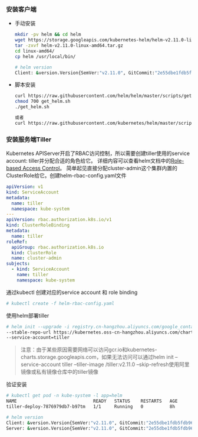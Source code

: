 ### 安装客户端

* 手动安装

  ~~~bash
  mkdir -pv helm && cd helm
  wget https://storage.googleapis.com/kubernetes-helm/helm-v2.11.0-linux-amd64.tar.gz
  tar -zxvf helm-v2.11.0-linux-amd64.tar.gz
  cd linux-amd64/
  cp helm /usr/local/bin/
  
  # helm version
  Client: &version.Version{SemVer:"v2.11.0", GitCommit:"2e55dbe1fdb5fdb96b75ff144a339489417b146b", GitTreeState:"clean"}
  ~~~

* 脚本安装

  ~~~bash
  curl https://raw.githubusercontent.com/helm/helm/master/scripts/get > get_helm.sh
  chmod 700 get_helm.sh
  ./get_helm.sh
  
  或者
  curl https://raw.githubusercontent.com/kubernetes/helm/master/scripts/get | bash
  ~~~

### 安装服务端Tiller

Kubernetes APIServer开启了RBAC访问控制，所以需要创建tiller使用的service account: tiller并分配合适的角色给它。 详细内容可以查看helm文档中的[Role-based Access Control](https://docs.helm.sh/using_helm/#role-based-access-control)。 简单起见直接分配cluster-admin这个集群内置的ClusterRole给它。创建helm-rbac-config.yaml文件

~~~yaml
apiVersion: v1
kind: ServiceAccount
metadata:
  name: tiller
  namespace: kube-system
---
apiVersion: rbac.authorization.k8s.io/v1
kind: ClusterRoleBinding
metadata:
  name: tiller
roleRef:
  apiGroup: rbac.authorization.k8s.io
  kind: ClusterRole
  name: cluster-admin
subjects:
  - kind: ServiceAccount
    name: tiller
    namespace: kube-system
~~~

通过kubectl 创建对应的service account 和 role binding

```bash
# kubectl create -f helm-rbac-config.yaml
```

使用helm部署tiller

```bash
# helm init --upgrade -i registry.cn-hangzhou.aliyuncs.com/google_containers/tiller:v2.11.0 \
--stable-repo-url https://kubernetes.oss-cn-hangzhou.aliyuncs.com/charts \
--service-account=tiller
```

> 注意：由于某些原因需要网络可以访问gcr.io和kubernetes-charts.storage.googleapis.com，如果无法访问可以通过helm init –service-account tiller –tiller-image <your-docker-registry>/tiller:v2.11.0 –skip-refresh使用阿里镜像或私有镜像仓库中的tiller镜像

验证安装

```bash
# kubectl get pod -n kube-system -l app=helm
NAME                             READY   STATUS    RESTARTS   AGE
tiller-deploy-7876979db7-b97tm   1/1     Running   0          8h

# helm version
Client: &version.Version{SemVer:"v2.11.0", GitCommit:"2e55dbe1fdb5fdb96b75ff144a339489417b146b", GitTreeState:"clean"}
Server: &version.Version{SemVer:"v2.11.0", GitCommit:"2e55dbe1fdb5fdb96b75ff144a339489417b146b", GitTreeState:"clean"}
```



